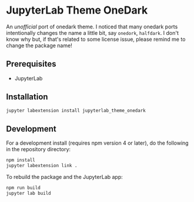 # JupyterLab Theme OneDark

An *unofficial* port of onedark theme. I noticed that many onedark ports intentionally changes the name a little bit, say `onedork`, `halfdark`. I don't know why but, if that's related to some license issue, please remind me to change the package name!

## Prerequisites

* JupyterLab

## Installation

```bash
jupyter labextension install jupyterlab_theme_onedark
```

## Development

For a development install (requires npm version 4 or later), do the following in the repository directory:

```bash
npm install
jupyter labextension link .
```

To rebuild the package and the JupyterLab app:

```bash
npm run build
jupyter lab build
```
